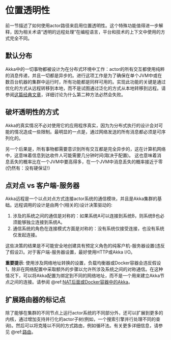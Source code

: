 <a id="location-transparency"></a>
# 位置透明性

前一节描述了如何使用actor路径来启用位置透明性。这个特殊功能值得进一步解释，因为相关术语“透明的远程处理”在编程语言，平台和技术的上下文中使用的方式完全不同。

<a id="distributed-by-default"></a>
## 默认分布

Akka中的一切事物都被设计为在分布式环境中工作：actor的所有交互都使用纯粹的消息传递，并且一切都是异步的。进行这项工作是为了确保在单个JVM中或在数百台机器的集群中运行时，所有功能都是同样可用的。实现此功能的关键是通过优化的方式从远程转移到本地，而不是试图通过泛化的方式从本地转移到远程。请参阅[这篇经典文章](http://doc.akka.io/docs/misc/smli_tr-94-29.pdf)，详细讨论为什么第二种方法必然会失败。

<a id="ways-in-which-transparency-is-broken"></a>
## 破坏透明性的方式

Akka的真实情况不必对使用它的应用程序真实，因为为分布式执行的设计会对可能的情况造成一些限制。最明显的一点是，通过网络发送的所有消息都必须是可序列化的。

另一个后果是，所有事物都需要意识到所有交互都是完全异步的，这在计算机网络中，这意味着信息到达收件人可能需要几分钟时间(取决于配置)。
这也意味着消息丢失的概率比在一个JVM中要高得多，在一个JVM中消息丢失的概率接近于零(仍然有：没有硬保证!)

<a id="symmetric-communication"></a>
## 点对点 vs 客户端-服务器

Akka远程是一个以点对点方式连接actor系统的通信模块，并且是Akka集群的基础。远程调用的设计是由两个(相关的)设计决策驱动的:

 1. 涉及的系统之间的通信是对称的：如果系统A可以连接到系统B，则系统B也必须能够独立连接到系统A。
 2. 通信系统的角色在连接模式方面是对称的：没有系统仅接受连接，也没有系统仅发起连接。

这些决策的结果是不可能安全地创建具有预定义角色的纯客户机-服务器设置(违反了假设2)。对于客户端-服务器设置，最好使用HTTP或Akka I/O。

**重要提示**: 使用涉及网络地址转换的设置，负载均衡器或Docker容器会违反假设1，除非在网络配置中采取额外的步骤以允许所涉及系统之间的对称通信。在这种情况下，可以将Akka配置为绑定到不同的网络地址，而不是一个用来建立Akka节点之间的连接。请参阅 @ref:[NAT后面或Docker容器中的Akka](../remoting-artery.md#remote-configuration-nat-artery)。

<a id="marking-points-for-scaling-up-with-routers"></a>
## 扩展路由器的标记点

除了能够在集群的不同节点上运行actor系统的不同部分外，还可以扩展到更多的内核，通过增加支持并行化的actor子树(例如，一个搜索引擎并行处理不同的查询)。然后可以将克隆以不同的方式路由，例如循环法。有关更多详细信息，请参见 @ref:[路由](../typed/routers.md)。
